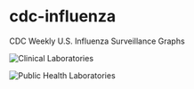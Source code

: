 # cdc-influenza
CDC Weekly U.S. Influenza Surveillance Graphs

![Clinical Laboratories](https://www.cdc.gov/flu/weekly/WeeklyArchives2022-2023/images/WHONPHL19_small.gif?raw=true)

![Public Health Laboratories](https://www.cdc.gov/flu/weekly/weeklyarchives2022-2023/images/WHOPHL19_small.gif?raw=true)
        